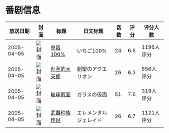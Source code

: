 # 番剧信息

|放送日期|封面|标题|日文标题|话数|评分|评分人数|
|---|---|---|---|---|---|---|
|2005-04-05|![封面](https://lain.bgm.tv/pic/cover/c/a6/09/1415_4Wbzg.jpg)|[草莓100%](https://bangumi.tv/subject/1415)|いちご100%|24|6.6|1196人评分|
|2005-04-05|![封面](https://lain.bgm.tv/pic/cover/c/df/90/1763_zaayi.jpg)|[创圣的大天使](https://bangumi.tv/subject/1763)|創聖のアクエリオン|26|6.3|856人评分|
|2005-04-05|![封面](https://lain.bgm.tv/pic/cover/c/f1/06/1961_QrluZ.jpg)|[玻璃假面](https://bangumi.tv/subject/1961)|ガラスの仮面|51|7.6|319人评分|
|2005-04-05|![封面](https://lain.bgm.tv/pic/cover/c/5f/63/2293_yabAw.jpg)|[武器种族传说](https://bangumi.tv/subject/2293)|エレメンタル ジェレイド|26|6.7|1121人评分|
